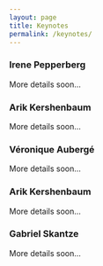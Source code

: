 ```yaml
---
layout: page
title: Keynotes
permalink: /keynotes/
---
```


### Irene Pepperberg

More details soon...

### Arik Kershenbaum

More details soon...

### Véronique Aubergé

More details soon...

### Arik Kershenbaum

More details soon...

### Gabriel Skantze

More details soon...